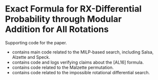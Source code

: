 # Exact Formula for RX-Differential Probability through Modular Addition for All Rotations

Supporting code for the paper.

- [](./exactProbability) contains main code related to the MILP-based search, including Salsa, Alzette and Speck.
- [](./correctAL16) contains code and logs verifying claims about the [AL16] formula.
- [](./Malzette) contains code related to the Malzette permutation.
- [](./impossibleDiff) contains code related to the impossible rotational differential search.
